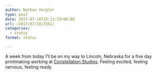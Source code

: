 ```yaml
---
author: Nathan Yergler
type: post
date: 2017-07-18T15:11:13+00:00
url: /2017/07/18/2561/
categories:
  - status
format: status

---
```

A week from today I&#8217;ll be on my way to Lincoln, Nebraska for a five day printmaking working at [Constellation Studios][1]. Feeling excited, feeling nervous, feeling ready.

 [1]: https://constellation-studios.net/